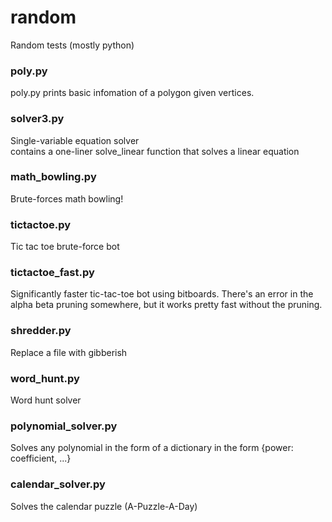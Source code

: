 # random
Random tests (mostly python)

### poly.py
poly.py prints basic infomation of a polygon given vertices.

### solver3.py
Single-variable equation solver\
contains a one-liner solve_linear function that solves a linear equation

### math_bowling.py
Brute-forces math bowling!

### tictactoe.py
Tic tac toe brute-force bot

### tictactoe_fast.py
Significantly faster tic-tac-toe bot using bitboards. There's an error in the alpha beta pruning somewhere, but it works pretty fast without the pruning.

### shredder.py
Replace a file with gibberish

### word_hunt.py
Word hunt solver

### polynomial_solver.py
Solves any polynomial in the form of a dictionary in the form {power: coefficient, ...}

### calendar_solver.py
Solves the calendar puzzle (A-Puzzle-A-Day)